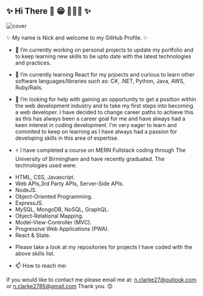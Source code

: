 ## ✨ Hi There 👋 😁 👨🏽‍💻 ✨

![cover](https://user-images.githubusercontent.com/93439579/187668513-4700b669-a690-4188-94ab-3856ee4ac121.png=250x250)


✨ My name is Nick and welcome to my GitHub Profile. ✨

- 🔭 I’m currently working on personal projects to update my portfolio and to keep learning new skills to be upto date with the latest technologies and practices. 

- 🌱 I’m currently learning React for my prjoects and curious to learn other software languages/libraries such as: C#, .NET, Python, Java, AWS, Ruby/Rails.

- 🤔 I’m looking for help with gaining an opportunity to get a position within the web development industry and to take my first steps into becoming a web developer. I have decided to change career paths to achieve this as this has always been a career goal for me and have always had a keen interest in coding development. I'm very eager to learn and commited to keep on learning as I have always had a passion for developing skills in this area of expertise. 

- ⚡ I have completed a course on MERN Fullstack coding through The University of Birmingham and have recently graduated. The technologies used were:
* HTML, CSS, Javascript.
* Web APIs,3rd Party APIs, Server-Side APIs.
* NodeJS.
* Object-Oriented Programming.
* ExpressJS.
* MySQL, MongoDB, NoSQL, GraphQL.
* Object-Relational Mapping.
* Model-View-Controller (MVC).
* Progressive Web Applications (PWA).
* React & State.

- Please take a look at my repositories for projects I have coded with the above skills list.

- 📫 How to reach me:

If you would like to contact me please email me at: n.clarke27@outlook.com or n.clarke2785@gmail.com
Thank you. 😊 

